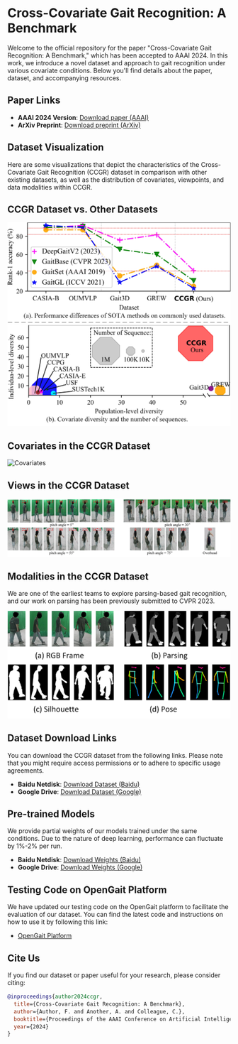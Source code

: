 # Cross-Covariate Gait Recognition: A Benchmark

Welcome to the official repository for the paper "Cross-Covariate Gait Recognition: A Benchmark," which has been accepted to AAAI 2024. In this work, we introduce a novel dataset and approach to gait recognition under various covariate conditions. Below you'll find details about the paper, dataset, and accompanying resources.

## Paper Links
- **AAAI 2024 Version**: [Download paper (AAAI)](https://aaai.org/ojs/index.php/AAAI/article/view/XXXX)
- **ArXiv Preprint**: [Download preprint (ArXiv)](https://arxiv.org/abs/XXXX.XXXXX)

## Dataset Visualization
Here are some visualizations that depict the characteristics of the Cross-Covariate Gait Recognition (CCGR) dataset in comparison with other existing datasets, as well as the distribution of covariates, viewpoints, and data modalities within CCGR.

## CCGR Dataset vs. Other Datasets
![CCGR_vs_Others](F1.jpg)

## Covariates in the CCGR Dataset
![Covariates](F2.jpg)

## Views in the CCGR Dataset
![Views](F3.jpg)

## Modalities in the CCGR Dataset
We are one of the earliest teams to explore parsing-based gait recognition, and our work on parsing has been previously submitted to CVPR 2023.

![Modalities](F5.jpg)

## Dataset Download Links
You can download the CCGR dataset from the following links. Please note that you might require access permissions or to adhere to specific usage agreements.

- **Baidu Netdisk**: [Download Dataset (Baidu)](https://pan.baidu.com/s/XXXX)
- **Google Drive**: [Download Dataset (Google)](https://drive.google.com/drive/folders/XXXX)

## Pre-trained Models
We provide partial weights of our models trained under the same conditions. Due to the nature of deep learning, performance can fluctuate by 1%-2% per run.

- **Baidu Netdisk**: [Download Weights (Baidu)](https://pan.baidu.com/s/XXXX)
- **Google Drive**: [Download Weights (Google)](https://drive.google.com/drive/folders/XXXX)

## Testing Code on OpenGait Platform
We have updated our testing code on the OpenGait platform to facilitate the evaluation of our dataset. You can find the latest code and instructions on how to use it by following this link:

- [OpenGait Platform](http://opengait.example.com)

## Cite Us
If you find our dataset or paper useful for your research, please consider citing:

```bibtex
@inproceedings{author2024ccgr,
  title={Cross-Covariate Gait Recognition: A Benchmark},
  author={Author, F. and Another, A. and Colleague, C.},
  booktitle={Proceedings of the AAAI Conference on Artificial Intelligence},
  year={2024}
}
